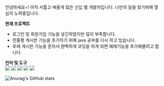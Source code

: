 안녕하세요~! 아직 서툴고 배울게 많은 신입 웹 개발자입니다. 
나만의 일을 찾기위해 열심히 노력중입니다.

**현재 프로젝트**

* 로그인 및 회원가입 기능을 넣긴하였지만 많이 부족합니다. 
* 한줄평 게시판 기능을 추가하기 위해 java 공부를 다시 하고 있습니다.
* 후에 게시판 기능을 혼자서 완벽하게 코딩을 하게 되면 예매기능을 추가해볼려고 합니다.

**언어 및 도구**  
<a href="https://img.shields.io/badge/HTML5-E34F26?style=flat-square&logo=HTML5&logoColor=black" target="_blank"><img src="https://img.shields.io/badge/HTML5-E34F26?style=flat-square&logo=HTML5&logoColor=black"/></a> 
<a href="https://img.shields.io/badge/CSS3-1572B6?style=flat-square&logo=CSS3&logoColor=black" target="_blank"><img src="https://img.shields.io/badge/CSS3-1572B6?style=flat-square&logo=CSS3&logoColor=black"/></a>
<a href="https://img.shields.io/badge/JavaScript-F7DF1E?style=flat-square&logo=JavaScript&logoColor=black" target="_blank"><img src="https://img.shields.io/badge/JavaScript-F7DF1E?style=flat-square&logo=JavaScript&logoColor=black"/></a>
<a href="https://img.shields.io/badge/MySQL-4479A1?style=flat-square&logo=MySQL&logoColor=black" target="_blank"><img src="https://img.shields.io/badge/MySQL-4479A1?style=flat-square&logo=MySQL&logoColor=black"/></a>
<a href="https://img.shields.io/badge/Spring-6DB33F?style=flat-square&logo=Spring&logoColor=black" target="_blank"><img src="https://img.shields.io/badge/Spring-6DB33F?style=flat-square&logo=Spring&logoColor=black"/></a>

![Anurag's GitHub stats](https://github-readme-stats.vercel.app/api?username=dechemer&show_icons=true&theme=radical)
